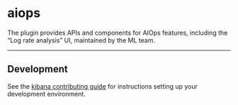 # aiops

The plugin provides APIs and components for AIOps features, including the “Log rate analysis” UI, maintained by the ML team.

---

## Development

See the [kibana contributing guide](https://github.com/elastic/kibana/blob/main/CONTRIBUTING.md) for instructions setting up your development environment.
